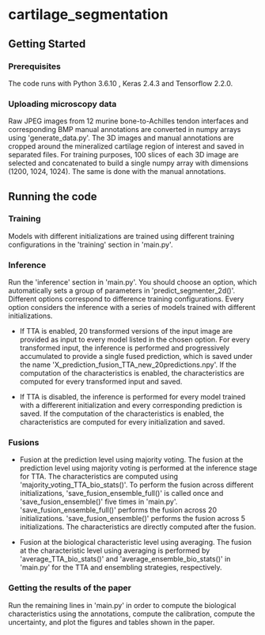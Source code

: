 # cartilage_segmentation


## Getting Started

### Prerequisites

The code runs with Python 3.6.10 , Keras 2.4.3 and Tensorflow 2.2.0.

### Uploading microscopy data
Raw JPEG images from 12 murine bone-to-Achilles tendon interfaces and corresponding BMP manual annotations are converted in numpy arrays using 'generate_data.py'. The 3D images and manual annotations are cropped around the mineralized cartilage region of interest and saved in separated files. For training purposes, 100 slices of each 3D image are selected and concatenated to build a single numpy array with dimensions (1200, 1024, 1024). The same is done with the manual annotations.

## Running the code

### Training
Models with different initializations are trained using different training configurations in the 'training' section in 'main.py'. 

### Inference 
Run the 'inference' section in 'main.py'. You should choose an option, which automatically sets a group of parameters in 'predict_segmenter_2d()'. Different options correspond to difference training configurations. Every option considers the inference with a series of models trained with different initializations. 

- If TTA is enabled, 20 transformed versions of the input image are provided as input to every model listed in the chosen option. For every transformed input, the inference is performed and progressively accumulated to provide a single fused prediction, which is saved under the name 'X_prediction_fusion_TTA_new_20predictions.npy'. If the computation of the characteristics is enabled, the characteristics are computed for every transformed input and saved.

- If TTA is disabled, the inference is performed for every model trained with a differerent initialization and every corresponding prediction is saved. If the computation of the characteristics is enabled, the characteristics are computed for every initialization and saved.

### Fusions

- Fusion at the prediction level using majority voting. The fusion at the prediction level using majority voting is performed at the inference stage for TTA. The characteristics are computed using 'majority_voting_TTA_bio_stats()'. To perform the fusion across different initializations, 'save_fusion_ensemble_full()' is called once and 'save_fusion_ensemble()' five times in 'main.py'. 'save_fusion_ensemble_full()' performs the fusion across 20 initializations. 'save_fusion_ensemble()' performs the fusion across 5 initializations. The characteristics are directly computed after the fusion. 

- Fusion at the biological characteristic level using averaging. The fusion at the characteristic level using averaging is performed by 'average_TTA_bio_stats()' and 'average_ensemble_bio_stats()' in 'main.py' for the TTA and ensembling strategies, respectively.

### Getting the results of the paper

Run the remaining lines in 'main.py' in order to compute the biological characteristics using the annotations, compute the calibration, compute the uncertainty, and plot the figures and tables shown in the paper.
